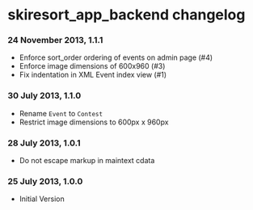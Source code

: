 # skiresort_app_backend changelog

### 24 November 2013, 1.1.1

* Enforce sort_order ordering of events on admin page (#4)
* Enforce image dimensions of 600x960 (#3)
* Fix indentation in XML Event index view (#1)

### 30 July 2013, 1.1.0

* Rename `Event` to `Contest`
* Restrict image dimensions to 600px x 960px

### 28 July 2013, 1.0.1

* Do not escape markup in maintext cdata

### 25 July 2013, 1.0.0

* Initial Version
